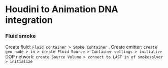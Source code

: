 # Houdini to Animation DNA integration

### Fluid smoke
Create fluid: `Fluid container > Smoke Container` . 
Create emitter: `create geo node > in > create Fluid Source > Container settings > initialize` 
DOP network: `create Source Volume > connect to LAST in of smokesolver > initialize `

